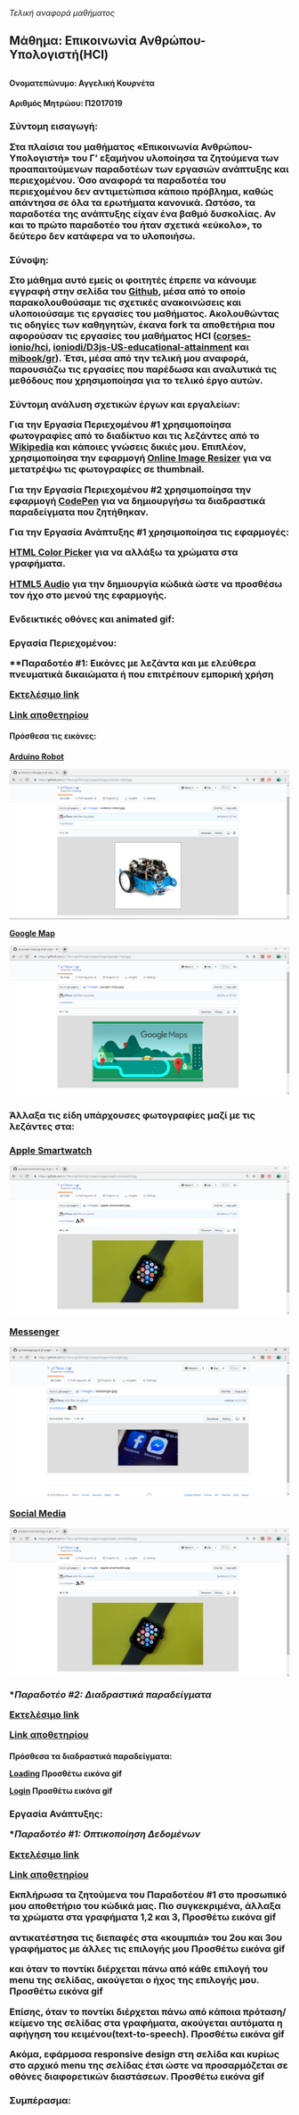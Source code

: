 *Τελική αναφορά μαθήματος*
<h2>Μάθημα: Επικοινωνία Ανθρώπου- Υπολογιστή(HCI)<h2>
  
<h4>Ονοματεπώνυμο: Αγγελική Κουρνέτα 
<h4>Αριθμός Μητρώου: Π2017019
  
<h3>Σύντομη εισαγωγή:
  
Στα πλαίσια του μαθήματος «Επικοινωνία Ανθρώπου- Υπολογιστή» του Γ’ εξαμήνου υλοποίησα τα ζητούμενα των προαπαιτούμενων παραδοτέων των εργασιών ανάπτυξης και περιεχομένου. Όσο αναφορά τα παραδοτέα του περιεχομένου δεν αντιμετώπισα κάποιο πρόβλημα, καθώς απάντησα σε όλα τα ερωτήματα κανονικά. Ωστόσο, τα παραδοτέα της ανάπτυξης είχαν ένα βαθμό δυσκολίας. Αν και το πρώτο παραδοτέο του ήταν σχετικά «εύκολο», το δεύτερο δεν κατάφερα να το υλοποιήσω.

<h3>Σύνοψη:
  
Στο μάθημα αυτό εμείς οι φοιτητές έπρεπε να κάνουμε εγγραφή στην σελίδα του [Github](https://github.com/), μέσα από το οποίο παρακολουθούσαμε τις σχετικές ανακοινώσεις και υλοποιούσαμε τις εργασίες του μαθήματος. Ακολουθώντας τις οδηγίες των καθηγητών, έκανα fork τα αποθετήρια που αφορούσαν τις εργασίες του μαθήματος HCI ([corses-ionio/hci](https://github.com/courses-ionio/hci), [ioniodi/D3js-US-educational-attainment](https://github.com/ioniodi/D3js-US-educational-attainment) και [mibook/gr](https://github.com/mibook/gr)). Έτσι, μέσα από την τελική μου αναφορά, παρουσιάζω τις εργασίες που παρέδωσα και αναλυτικά τις μεθόδους που χρησιμοποίησα για το τελικό έργο αυτών.

<h3>Σύντομη ανάλυση σχετικών έργων και εργαλείων:
  
Για την **Εργασία Περιεχομένου #1** χρησιμοποίησα φωτογραφίες από το διαδίκτυο και τις λεζάντες από το [Wikipedia](https://www.wikipedia.org/) και κάποιες γνώσεις δικιές μου. Επιπλέον, χρησιμοποίησα την εφαρμογή [Online Image Resizer](https://resizeimage.net/) για να μετατρέψω τις φωτογραφίες σε thumbnail.

Για την **Εργασία Περιεχομένου #2** χρησιμοποίησα την εφαρμογή [CodePen](https://codepen.io/) για να δημιουργήσω τα διαδραστικά παραδείγματα που ζητήθηκαν.

Για την **Εργασία Ανάπτυξης #1** χρησιμοποίησα τις εφαρμογές:

[HTML Color Picker]( https://www.w3schools.com/colors/colors_picker.asp) για να αλλάξω τα χρώματα στα γραφήματα.

[HTML5 Audio](https://www.w3schools.com/html/html5_audio.asp) για την δημιουργία κώδικά ώστε να προσθέσω τον ήχο στο μενού της εφαρμογής.
  
<h3>Ενδεικτικές οθόνες και animated gif:<h3>

<h3>Εργασία Περιεχομένου:
  
**Παραδοτέο #1: Εικόνες με λεζάντα και με ελεύθερα πνευματικά δικαιώματα ή που επιτρέπουν εμπορική χρήση

[Εκτελέσιμο link](https://p17kour.github.io/gr/)

[Link αποθετηρίου](https://github.com/p17kour/gr)

<h4>Πρόσθεσα τις εικόνες:<h4>
  
[Arduino Robot](https://p17kour.github.io/gr/gallery/arduino-robot/) 

![](Screenshot_1.png)

[Google Map](https://p17kour.github.io/gr/gallery/google-maps/)

![](Screenshot_2.png)

<h3>Άλλαξα τις είδη υπάρχουσες φωτογραφίες μαζί με τις λεζάντες στα:<h3>
  
[Apple Smartwatch](https://p17kour.github.io/gr/gallery/apple-smartwatch/)

![](Screenshot_5.png)

[Messenger](https://p17kour.github.io/gr/gallery/messenger/)

![](Screenshot_3.png)

[Social Media](https://p17kour.github.io/gr/gallery/social-media/)

![](Screenshot_5.png)

**Παραδοτέο #2: Διαδραστικά παραδείγματα*

[Εκτελέσιμο link](https://p17kour.github.io/gr/)

[Link αποθετηρίου](https://github.com/p17kour/gr)

<h4>Πρόσθεσα τα διαδραστικά παραδείγματα:
  
[Loading](https://p17kour.github.io/gr/remix/login/)
Προσθέτω εικόνα gif

[Login](https://p17kour.github.io/gr/remix/loading/)
Προσθέτω εικόνα gif

<h3>Εργασία Ανάπτυξης:
  
**Παραδοτέο #1: Οπτικοποίηση Δεδομένων*

[Εκτελέσιμο link]( https://p17kour.github.io/D3js-US-educational-attainment/)

[Link αποθετηρίου](https://github.com/p17kour/D3js-US-educational-attainment/)

Εκπλήρωσα τα ζητούμενα του **Παραδοτέου #1** στο προσωπικό μου αποθετήριο του κώδικά μας. Πιο συγκεκριμένα, άλλαξα τα χρώματα στα γραφήματα 1,2 και 3,
Προσθέτω εικόνα gif

αντικατέστησα τις διεπαφές στα «κουμπιά» του 2ου και 3ου γραφήματος με άλλες τις επιλογής μου
Προσθέτω εικόνα gif

και όταν το ποντίκι διέρχεται πάνω από κάθε επιλογή του menu της σελίδας, ακούγεται ο ήχος της επιλογής μου.
Προσθέτω εικόνα gif

Επίσης, όταν το ποντίκι διέρχεται πάνω από κάποια πρόταση/κείμενο της σελίδας στα γραφήματα, ακούγεται αυτόματα η αφήγηση του κειμένου(text-to-speech).
Προσθέτω εικόνα gif

Ακόμα, εφάρμοσα responsive design στη σελίδα και κυρίως στο αρχικό menu της σελίδας έτσι ώστε να προσαρμόζεται σε οθόνες διαφορετικών διαστάσεων.
Προσθέτω εικόνα gif

<h3>Συμπέρασμα:
